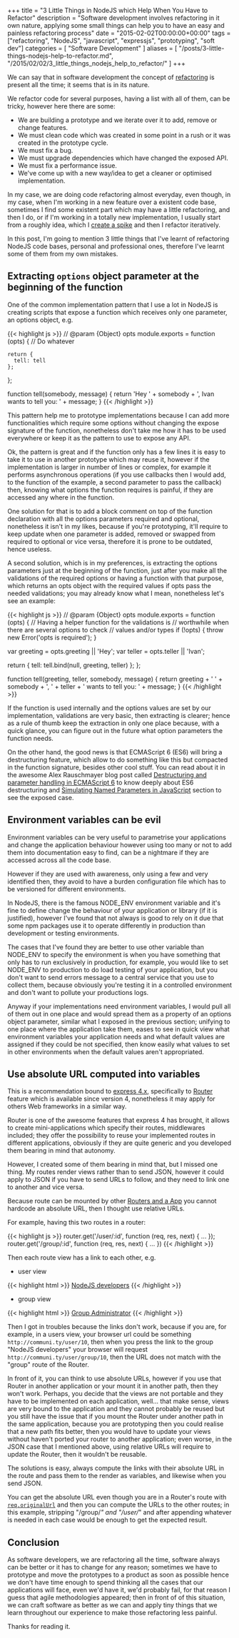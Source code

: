 +++
title = "3 Little Things in NodeJS which Help When You Have to Refactor"
description = "Software development involves refactoring in it own nature, applying some small things can help you to have an easy and painless refactoring process"
date = "2015-02-02T00:00:00+00:00"
tags = ["refactoring", "NodeJS", "javascript", "expressjs", "prototyping", "soft dev"]
categories = [
  "Software Development"
]
aliases = [
  "/posts/3-little-things-nodejs-help-to-refactor.md",
  "/2015/02/02/3_little_things_nodejs_help_to_refactor/"
]
+++

We can say that in software development the concept of <a href="http://martinfowler.com/books/refactoring.html" target="_blank">refactoring</a> is present all the time; it seems that is in its nature.

We refactor code for several purposes, having a list with all of them, can be tricky, however here there are some:

* We are building a prototype and we iterate over it to add, remove or change features.
* We must clean code which was created in some point in a rush or it was created in the prototype cycle.
* We must fix a bug.
* We must upgrade dependencies which have changed the exposed API.
* We must fix a performance issue.
* We've come up with a new way/idea to get a cleaner or optimised implementation.

In my case, we are doing code refactoring almost everyday, even though, in my case, when I'm working in a new feature over a existent code base, sometimes I find some existent part which may have a little refactoring, and then I do, or if I'm working in a totally new implementation, I usually start from a roughly idea, which I <a href="http://www.extremeprogramming.org/rules/spike.html" target="_blank">create a spike</a> and then I refactor iteratively.

In this post, I'm going to mention 3 little things that I've learnt of refactoring NodeJS code bases, personal and professional ones, therefore I've learnt some of them from my own mistakes.


## Extracting `options` object parameter at the beginning of the function

One of the common implementation pattern that I use a lot in NodeJS is creating scripts that expose a function which receives only one parameter, an options object, e.g.

{{< highlight js >}}
  // @param {Object} opts
  module.exports = function (opts) {
    // Do whatever

    return {
      tell: tell
    };
  };

  function tell(somebody, message) {
    return 'Hey ' + somebody + ', Ivan wants to tell you: ' + message;
  }
{{< /highlight >}}

This pattern help me to prototype implementations because I can add more functionalities which require some options without changing the expose signature of the function, nonetheless don't take me how it has to be used everywhere or keep it as the pattern to use to expose any API.

Ok, the pattern is great and if the function only has a few lines it is easy to take it to use in another prototype which may reuse it, however if the implementation is larger in number of lines or complex, for example it performs asynchronous operations (if you use callbacks then I would add, to the function of the example, a second parameter to pass the callback) then, knowing what options the function requires is painful, if they are accessed any where in the function.

One solution for that is to add a block comment on top of the function declaration with all the options parameters required and optional, nonetheless it isn't in my likes, because if you're prototyping, it'll require to keep update when one parameter is added, removed or swapped from required to optional or vice versa, therefore it is prone to be outdated, hence useless.

A second solution, which is in my preferences, is extracting the options parameters just at the beginning of the function, just after you make all the validations of the required options or having a function with that purpose, which returns an opts object with the required values if opts pass the needed validations; you may already know what I mean, nonetheless let's see an example:

{{< highlight js >}}
// @param {Object} opts
module.exports = function (opts) {
  // Having a helper function for the validations is
  // worthwhile when there are several options to check
  // values and/or types
  if (!opts) {
    throw new Error('opts is required');
  }

  var greeting = opts.greeting || 'Hey';
  var teller = opts.teller || 'Ivan';

  return {
    tell: tell.bind(null, greeting, teller)
  };
};

function tell(greeting, teller, somebody, message) {
  return greeting + ' ' + somebody + ', ' + teller + ' wants to tell you: ' + message;
}
{{< /highlight >}}

If the function is used internally and the options values are set by our implementation, validations are very basic, then extracting is clearer; hence as a rule of thumb keep the extraction in only one place because, with a quick glance, you can figure out in the future what option parameters the function needs.

On the other hand, the good news is that ECMAScript 6 (ES6) will bring a destructuring feature, which allow to do something like this but compacted in the function signature, besides other cool stuff. You can read about it in the awesome Alex Rauschmayer blog post called <a href="http://www.2ality.com/2015/01/es6-destructuring.html" target="_blank">Destructuring and parameter handling in ECMAScript 6</a> to know deeply about ES6 destructuring and <a href="http://www.2ality.com/2015/01/es6-destructuring.html#simulating_named_parameters_in_javascript" href="_blank">Simulating Named Parameters in JavaScript</a> section to see the exposed case.


## Environment variables can be evil

Environment variables can be very useful to parametrise your applications and change the application behaviour however using too many or not to add them into documentation easy to find, can be a nightmare if they are accessed across all the code base.

However if they are used with awareness, only using a few and very identified then, they avoid to have a burden configuration file which has to be versioned for different environments.

In NodeJS, there is the famous NODE_ENV environment variable and it's fine to define change the behaviour of your application or library (if it is justified), however I've found that not always is good to rely on it due that some npm packages use it to operate differently in production than development or testing environments.

The cases that I've found they are better to use other variable than NODE_ENV to specify the environment is when you have something that only has to run exclusively in production, for example, you  would like to set NODE_ENV to production to do load testing of your application, but you don't want to send errors message to a central service that you use to collect them, because obviously you're testing it in a controlled environment and don't want to pollute your productions logs.

Anyway if your implementations need environment variables, I would pull all of them out in one place and would spread them as a property of an options object parameter, similar what I exposed in the previous section; unifying to one place where the application take them, eases to see in quick view what environment variables your application needs and what default values are assigned if they could be not specified, then know easily what values to set in other environments when the default values aren't appropriated.


## Use absolute URL computed into variables

This is a recommendation bound to <a href="http://expressjs.com/4x/api.html" target="_blank">express 4.x</a>, specifically to <a href="http://expressjs.com/4x/api.html#router" target="_blank">Router</a> feature which is available since version 4, nonetheless it may apply for others Web frameworks in a similar way.

Router is one of the awesome features that express 4 has brought, it allows to create mini-applications which specify their routes, middlewares included; they offer the possibility to reuse your implemented routes in different applications, obviously if they are quite generic and you developed them bearing in mind that autonomy.

However, I created some of them bearing in mind that, but I missed one thing. My routes render views rather than to send JSON, however it could apply to JSON if you have to send URLs to follow, and they need to link one to another and vice versa.

Because route can be mounted by other <a href="http://expressjs.com/4x/api.html#app.use" target="_blank">Routers and a App</a> you cannot hardcode an absolute URL, then I thought use relative URLs.

For example, having this two routes in a router:

{{< highlight js >}}
  router.get('/user/:id', function (req, res, next) { ... });
  router.get('/group/:id', function (req, res, next) { ... })
{{< /highlight >}}

Then each route view has a link to each other, e.g.

* user view

{{< highlight html >}}
  <a href="group/10">NodeJS developers</a>
{{< /highlight >}}

* group view

{{< highlight html >}}
  <a href="user/0">Group Administrator</a>
{{< /highlight >}}

Then I got in troubles because the links don't work, because if you are, for example, in a users view, your browser url could be something `http://communi.ty/user/10`, then when you press the link to the group "NodeJS developers" your browser will request `http://communi.ty/user/group/10`, then the URL does not match with the "group" route of the Router.

In front of it, you can think to use absolute URLs, however if you use that Router in another application or your mount it in another path, then they won't work. Perhaps, you decide that the views are not portable and they have to be implemented on each application, well... that make sense, views are very bound to the application and they cannot probably be reused but you still have the issue that if you mount the Router under another path in the same application, because you are prototyping then you could realise that a new path fits better, then you would have to update your views without haven't ported your router to another application; even worse, in the JSON case that I mentioned above, using relative URLs will require to update the Router, then it wouldn't be reusable.

The solutions is easy, always compute the links with their absolute URL in the route and pass them to the render as variables, and likewise when you send JSON.

You can get the absolute URL even though you are in a Router's route with <a href="http://expressjs.com/4x/api.html#req.originalUrl" target="_blank">`req.originalUrl`</a> and then you can compute the URLs to the other routes; in this example, stripping "/group/*" and "/user/*" and after appending whatever is needed in each case would be enough to get the expected result.


## Conclusion

As software developers, we are refactoring all the time, software always can be better or it has to change for any reason; sometimes we have to prototype and move the prototypes to a product as soon as possible hence we don't have time enough to spend thinking all the cases that our applications will face, even we'd have it, we'd probably fail, for that reason I guess that agile methodologies appeared; then in front of of this situation, we can craft software as better as we can and apply tiny things that we learn throughout our experience to make those refactoring less painful.

Thanks for reading it.
